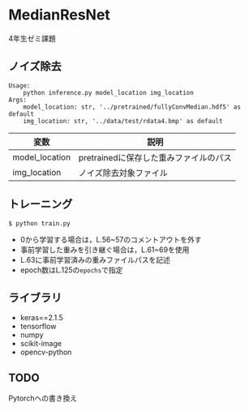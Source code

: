 # MedianResNet

4年生ゼミ課題

## ノイズ除去

```
Usage: 
    python inference.py model_location img_location
Args:
    model_location: str, '../pretrained/fullyConvMedian.hdf5' as default
    img_location: str, '../data/test/rdata4.bmp' as default
```

|変数|説明|
|----|----|
|model_location|pretrainedに保存した重みファイルのパス|
|img_location|ノイズ除去対象ファイル|

## トレーニング

```
$ python train.py
```

* 0から学習する場合は，L.56~57のコメントアウトを外す
* 事前学習した重みを引き継ぐ場合は，L.61~69を使用
* L.63に事前学習済みの重みファイルパスを記述
* epoch数はL.125の`epochs`で指定

## ライブラリ

* keras==2.1.5
* tensorflow
* numpy
* scikit-image
* opencv-python

## TODO

Pytorchへの書き換え